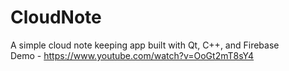 # CloudNote
A simple cloud note keeping app built with Qt, C++, and Firebase                                                                                                        
Demo - https://www.youtube.com/watch?v=OoGt2mT8sY4
